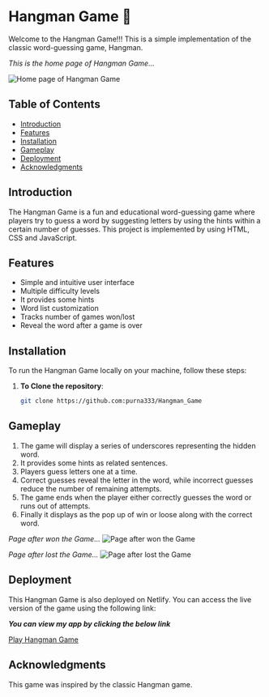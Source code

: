 # Hangman Game :star_struck:

Welcome to the Hangman Game!!! This is a simple implementation of the classic word-guessing game, Hangman.

_This is the home page of Hangman Game..._

![Home page of Hangman Game](https://github.com/purna333/Hangman_Game/blob/master/Assets/SS%20of%20Home%20page.png)

## Table of Contents

- [Introduction](#introduction)
- [Features](#features)
- [Installation](#installation)
- [Gameplay](#gameplay)
- [Deployment](#deployment)
- [Acknowledgments](#acknowledgments)

## Introduction

The Hangman Game is a fun and educational word-guessing game where players try to guess a word by suggesting letters by using the hints within a certain number of guesses. This project is implemented by using HTML, CSS and JavaScript.

## Features

- Simple and intuitive user interface
- Multiple difficulty levels
- It provides some hints
- Word list customization
- Tracks number of games won/lost
- Reveal the word after a game is over

## Installation

To run the Hangman Game locally on your machine, follow these steps:

1. **To Clone the repository**:
    ```bash
    git clone https://github.com:purna333/Hangman_Game
    ```


## Gameplay

1. The game will display a series of underscores representing the hidden word.
2. It provides some hints as related sentences.
2. Players guess letters one at a time.
3. Correct guesses reveal the letter in the word, while incorrect guesses reduce the number of remaining attempts.
4. The game ends when the player either correctly guesses the word or runs out of attempts.
5. Finally it displays as the pop up of win or loose along with the correct word.

_Page after won the Game..._
![Page after won the Game](https://github.com/purna333/Hangman_Game/blob/master/Assets/Page%20after%20won%20game.png)

_Page after lost the Game..._
![Page after lost the Game](https://github.com/purna333/Hangman_Game/blob/master/Assets/Page%20after%20lost%20game.png)


## Deployment

This Hangman Game is also deployed on Netlify. You can access the live version of the game using the following link:

_**You can view my app by clicking the below link**_

[Play Hangman Game](https://simple-hangmangame.netlify.app/)

## Acknowledgments

This game was inspired by the classic Hangman game.
